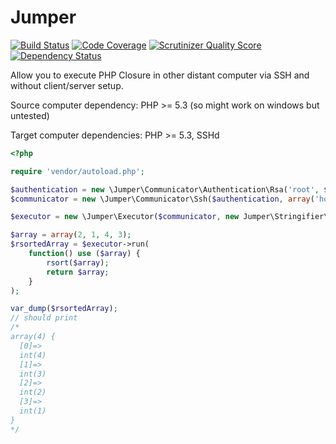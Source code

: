 # Jumper

[![Build Status](https://travis-ci.org/kakawait/Jumper.png?branch=master)](https://travis-ci.org/kakawait/Jumper) [![Code Coverage](https://scrutinizer-ci.com/g/kakawait/Jumper/badges/coverage.png?s=db0c7d6bda59f6b8a1f48a8198bac300990deab0)](https://scrutinizer-ci.com/g/kakawait/Jumper/) [![Scrutinizer Quality Score](https://scrutinizer-ci.com/g/kakawait/Jumper/badges/quality-score.png?s=1f25ddb000cb0e432fd247deb4167531b0628389)](https://scrutinizer-ci.com/g/kakawait/Jumper/) [![Dependency Status](https://www.versioneye.com/user/projects/5312482bec13759c230000da/badge.png)](https://www.versioneye.com/user/projects/5312482bec13759c230000da)

Allow you to execute PHP Closure in other distant computer via SSH and without client/server setup.

Source computer dependency: PHP >= 5.3 (so might work on windows but untested)

Target computer dependencies: PHP >= 5.3, SSHd

```php
<?php

require 'vendor/autoload.php';

$authentication = new \Jumper\Communicator\Authentication\Rsa('root', $_SERVER['HOME'] . '/.ssh/id_rsa');
$communicator = new \Jumper\Communicator\Ssh($authentication, array('host' => '127.0.0.1'));

$executor = new \Jumper\Executor($communicator, new Jumper\Stringifier\Native());

$array = array(2, 1, 4, 3);
$rsortedArray = $executor->run(
    function() use ($array) {
        rsort($array); 
        return $array;
    }
);

var_dump($rsortedArray);
// should print
/*
array(4) {
  [0]=>
  int(4)
  [1]=>
  int(3)
  [2]=>
  int(2)
  [3]=>
  int(1)
}
*/
```
